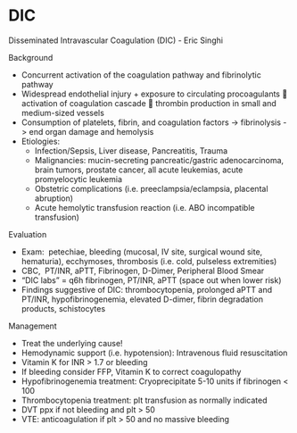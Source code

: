 # DIC

Disseminated <span id="DIC"></span> Intravascular Coagulation (DIC) -
Eric Singhi

Background

-   Concurrent activation of the coagulation pathway and fibrinolytic
    pathway
-   Widespread endothelial injury + exposure to circulating
    procoagulants
    
    activation of coagulation cascade
    
    thrombin production in small and medium-sized vessels
-   Consumption of platelets, fibrin, and coagulation factors ->
    fibrinolysis -> end organ damage and hemolysis
-   Etiologies:
    -   Infection/Sepsis, Liver disease, Pancreatitis, Trauma
    -   Malignancies: mucin-secreting pancreatic/gastric adenocarcinoma,
        brain tumors, prostate cancer, all acute leukemias, acute
        promyelocytic leukemia
    -   Obstetric complications (i.e. preeclampsia/eclampsia, placental
        abruption)
    -   Acute hemolytic transfusion reaction (i.e. ABO incompatible
        transfusion)

Evaluation

-   Exam:  petechiae, bleeding (mucosal, IV site, surgical wound site,
    hematuria), ecchymoses, thrombosis (i.e. cold, pulseless
    extremities)
-   CBC,  PT/INR, aPTT, Fibrinogen, D-Dimer, Peripheral Blood Smear
-   “DIC labs” = q6h fibrinogen, PT/INR, aPTT (space out when lower
    risk)
-   Findings suggestive of DIC: thrombocytopenia, prolonged aPTT and
    PT/INR, hypofibrinogenemia, elevated D-dimer, fibrin degradation
    products, schistocytes

Management

-   Treat the underlying cause!
-   Hemodynamic support (i.e. hypotension): Intravenous fluid
    resuscitation
-   Vitamin K for INR > 1.7 or bleeding
-   If bleeding consider FFP, Vitamin K to correct coagulopathy
-   Hypofibrinogenemia treatment: Cryoprecipitate 5-10 units if
    fibrinogen \< 100
-   Thrombocytopenia treatment: plt transfusion as normally indicated
-   DVT ppx if not bleeding and plt > 50
-   VTE: anticoagulation if plt > 50 and no massive bleeding
